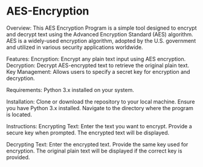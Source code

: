 # AES-Encryption

Overview:
  This AES Encryption Program is a simple tool designed to encrypt and decrypt text using the Advanced Encryption Standard (AES) algorithm. AES is a widely-used     encryption algorithm, adopted by the U.S. government and utilized in various security applications worldwide.

Features:
  Encryption: Encrypt any plain text input using AES encryption.
  Decryption: Decrypt AES-encrypted text to retrieve the original plain text.
  Key Management: Allows users to specify a secret key for encryption and decryption.

Requirements:
  Python 3.x installed on your system.
  
Installation:
  Clone or download the repository to your local machine.
  Ensure you have Python 3.x installed.
  Navigate to the directory where the program is located.
  
Instructions:
  Encrypting Text:
  Enter the text you want to encrypt.
  Provide a secure key when prompted.
  The encrypted text will be displayed.
  
Decrypting Text:
  Enter the encrypted text.
  Provide the same key used for encryption.
  The original plain text will be displayed if the correct key is provided.

